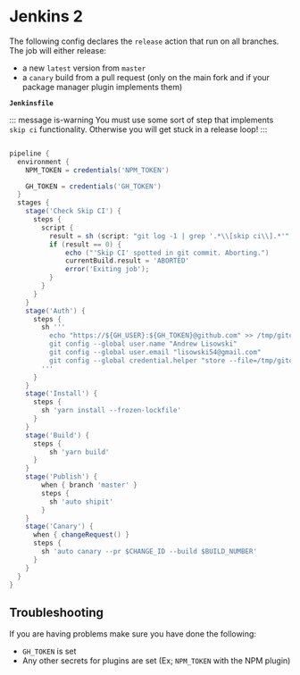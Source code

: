 # Jenkins 2

The following config declares the `release` action that run on all branches. The job will either release:

- a new `latest` version from `master`
- a `canary` build from a pull request (only on the main fork and if your package manager plugin implements them)

**`Jenkinsfile`**

::: message is-warning
You must use some sort of step that implements `skip ci` functionality. Otherwise you will get stuck in a release loop!
:::

```groovy

pipeline {
  environment {
    NPM_TOKEN = credentials('NPM_TOKEN')

    GH_TOKEN = credentials('GH_TOKEN')
  }
  stages {
    stage('Check Skip CI') {
      steps {
        script {
          result = sh (script: "git log -1 | grep '.*\\[skip ci\\].*'", returnStatus: true)
          if (result == 0) {
              echo ("'Skip CI' spotted in git commit. Aborting.")
              currentBuild.result = 'ABORTED'
              error('Exiting job');
          }
        }
      }
    }
    stage('Auth') {
      steps {
        sh '''
          echo "https://${GH_USER}:${GH_TOKEN}@github.com" >> /tmp/gitcredfile
          git config --global user.name "Andrew Lisowski"
          git config --global user.email "lisowski54@gmail.com"
          git config --global credential.helper "store --file=/tmp/gitcredfile"
        '''
      }
    }
    stage('Install') {
      steps {
        sh 'yarn install --frozen-lockfile'
      }
    }
    stage('Build') {
      steps {
          sh 'yarn build'
      }
    }
    stage('Publish') {
        when { branch 'master' }
        steps {
          sh 'auto shipit'
        }
    }
    stage('Canary') {
      when { changeRequest() }
      steps {
        sh 'auto canary --pr $CHANGE_ID --build $BUILD_NUMBER'
      }
    }
  }
}
```

## Troubleshooting

If you are having problems make sure you have done the following:

- `GH_TOKEN` is set
- Any other secrets for plugins are set (Ex; `NPM_TOKEN` with the NPM plugin)
